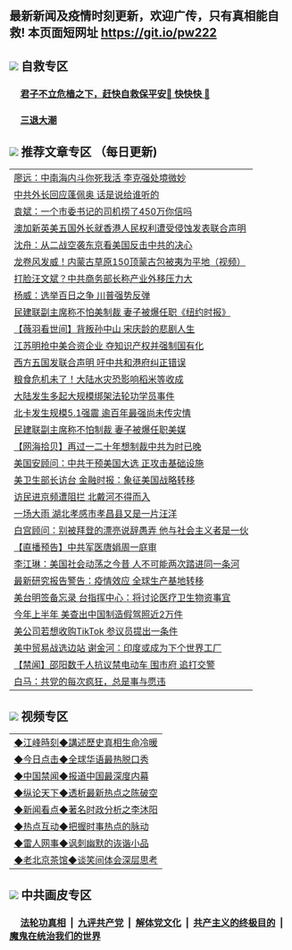 ## 最新新闻及疫情时刻更新，欢迎广传，只有真相能自救! 本页面短网址 https://git.io/pw222



## <img src="https://img.icons8.com/cute-clipart/2x/circled-right.png">  自救专区

 ### &nbsp;&nbsp;&nbsp;&nbsp; [君子不立危樯之下，赶快自救保平安🍎 快快快 📩](https://github.com/pwgy/td/blob/master/README.md)
 
 ### &nbsp;&nbsp;&nbsp;&nbsp; [三退大潮](https://is.gd/fCPoKo) 
 
## <img src="https://img.icons8.com/cute-clipart/2x/circled-right.png"> 推荐文章专区 （每日更新)

<Table>
<tr><td colspan="2" align="left"><a href="https://ebflierk.xhuyd.press/?name=c1209636&key=encdeuyadochlaxz&from=pw2">廖远：中南海内斗你死我活 李克强处境微妙</a></td></tr>
<tr><td colspan="2" align="left"><a href="https://ebflierk.xhuyd.press/?name=c1209651&key=encdeuyadochlaxz&from=pw2">中共外长回应蓬佩奥 话是说给谁听的</a></td></tr>
<tr><td colspan="2" align="left"><a href="https://ebflierk.xhuyd.press/?name=c1209664&key=encdeuyadochlaxz&from=pw2">袁斌：一个市委书记的司机捞了450万你信吗</a></td></tr>
<tr><td colspan="2" align="left"><a href="https://ebflierk.xhuyd.press/?name=c1209668&key=encdeuyadochlaxz&from=pw2">澳加新英美五国外长就香港人民权利遭受侵蚀发表联合声明</a></td></tr>
<tr><td colspan="2" align="left"><a href="https://ebflierk.xhuyd.press/?name=c1209657&key=encdeuyadochlaxz&from=pw2">沈舟：从二战空袭东京看美国反击中共的决心</a></td></tr>
<tr><td colspan="2" align="left"><a href="https://ebflierk.xhuyd.press/?name=c1209663&key=encdeuyadochlaxz&from=pw2">龙卷风发威！内蒙古草原150顶蒙古包被夷为平地（视频）</a></td></tr>
<tr><td colspan="2" align="left"><a href="https://ebflierk.xhuyd.press/?name=c1209654&key=encdeuyadochlaxz&from=pw2">打脸汪文斌？中共商务部长称产业外移压力大</a></td></tr>
<tr><td colspan="2" align="left"><a href="https://ebflierk.xhuyd.press/?name=c1209658&key=encdeuyadochlaxz&from=pw2">杨威：选举百日之争 川普强势反弹</a></td></tr>
<tr><td colspan="2" align="left"><a href="https://ebflierk.xhuyd.press/?name=c1209679&key=encdeuyadochlaxz&from=pw2">民建联副主席称不怕美制裁 妻子被爆任职《纽约时报》</a></td></tr>
<tr><td colspan="2" align="left"><a href="https://ebflierk.xhuyd.press/?name=c1209669&key=encdeuyadochlaxz&from=pw2">【薇羽看世间】背叛孙中山 宋庆龄的悲剧人生</a></td></tr>
<tr><td colspan="2" align="left"><a href="https://ebflierk.xhuyd.press/?name=c1209639&key=encdeuyadochlaxz&from=pw2">江苏明抢中美合资企业 夺知识产权并强制国有化</a></td></tr>
<tr><td colspan="2" align="left"><a href="https://ebflierk.xhuyd.press/?name=c1209646&key=encdeuyadochlaxz&from=pw2">西方五国发联合声明 吁中共和港府纠正错误</a></td></tr>
<tr><td colspan="2" align="left"><a href="https://ebflierk.xhuyd.press/?name=c1209675&key=encdeuyadochlaxz&from=pw2">粮食危机未了！大陆水灾恐影响稻米等收成</a></td></tr>
<tr><td colspan="2" align="left"><a href="https://ebflierk.xhuyd.press/?name=c1209645&key=encdeuyadochlaxz&from=pw2">大陆发生多起大规模绑架法轮功学员事件</a></td></tr>
<tr><td colspan="2" align="left"><a href="https://ebflierk.xhuyd.press/?name=c1209656&key=encdeuyadochlaxz&from=pw2">北卡发生规模5.1强震 逾百年最强尚未传灾情</a></td></tr>
<tr><td colspan="2" align="left"><a href="https://ebflierk.xhuyd.press/?name=c1209644&key=encdeuyadochlaxz&from=pw2">民建联副主席称不怕制裁 妻子被爆任职美媒</a></td></tr>
<tr><td colspan="2" align="left"><a href="https://ebflierk.xhuyd.press/?name=c1209674&key=encdeuyadochlaxz&from=pw2">【网海拾贝】再过一二十年想制裁中共为时已晚</a></td></tr>
<tr><td colspan="2" align="left"><a href="https://ebflierk.xhuyd.press/?name=c1209678&key=encdeuyadochlaxz&from=pw2">美国安顾问：中共干预美国大选 正攻击基础设施</a></td></tr>
<tr><td colspan="2" align="left"><a href="https://ebflierk.xhuyd.press/?name=c1209650&key=encdeuyadochlaxz&from=pw2">美卫生部长访台 金融时报：象征美国战略转移</a></td></tr>
<tr><td colspan="2" align="left"><a href="https://ebflierk.xhuyd.press/?name=c1209640&key=encdeuyadochlaxz&from=pw2">访民进京频遭阻拦 北戴河不得而入</a></td></tr>
<tr><td colspan="2" align="left"><a href="https://ebflierk.xhuyd.press/?name=c1209649&key=encdeuyadochlaxz&from=pw2">一场大雨 湖北孝感市孝昌县又是一片汪洋</a></td></tr>
<tr><td colspan="2" align="left"><a href="https://ebflierk.xhuyd.press/?name=c1209676&key=encdeuyadochlaxz&from=pw2">白宫顾问：别被拜登的漂亮说辞愚弄 他与社会主义者是一伙</a></td></tr>
<tr><td colspan="2" align="left"><a href="https://ebflierk.xhuyd.press/?name=c1209670&key=encdeuyadochlaxz&from=pw2">【直播预告】中共军医唐娟周一庭审</a></td></tr>
<tr><td colspan="2" align="left"><a href="https://ebflierk.xhuyd.press/?name=c1209641&key=encdeuyadochlaxz&from=pw2">李江琳：美国社会动荡之今昔 人不可能两次踏进同一条河</a></td></tr>
<tr><td colspan="2" align="left"><a href="https://ebflierk.xhuyd.press/?name=c1209665&key=encdeuyadochlaxz&from=pw2">最新研究报告警告：疫情效应 全球生产基地转移</a></td></tr>
<tr><td colspan="2" align="left"><a href="https://ebflierk.xhuyd.press/?name=c1209655&key=encdeuyadochlaxz&from=pw2">美台明签备忘录 台指挥中心：将讨论医疗卫生物资事宜</a></td></tr>
<tr><td colspan="2" align="left"><a href="https://ebflierk.xhuyd.press/?name=c1209677&key=encdeuyadochlaxz&from=pw2">今年上半年 美查出中国制造假驾照近2万件</a></td></tr>
<tr><td colspan="2" align="left"><a href="https://ebflierk.xhuyd.press/?name=c1209662&key=encdeuyadochlaxz&from=pw2">美公司若想收购TikTok 参议员提出一条件</a></td></tr>
<tr><td colspan="2" align="left"><a href="https://ebflierk.xhuyd.press/?name=c1209648&key=encdeuyadochlaxz&from=pw2">美中贸易战选边站 谢金河：印度或成为下个世界工厂</a></td></tr>
<tr><td colspan="2" align="left"><a href="https://ebflierk.xhuyd.press/?name=c1209694&key=encdeuyadochlaxz&from=pw2">【禁闻】邵阳数千人抗议禁电动车 围市府 追打交警</a></td></tr>
<tr><td colspan="2" align="left"><a href="https://ebflierk.xhuyd.press/?name=c1209695&key=encdeuyadochlaxz&from=pw2">白马：共党的每次疯狂，总是事与愿违</a></td></tr>

</Table>

## <img src="https://img.icons8.com/cute-clipart/2x/circled-right.png"> 视频专区
 
 <Table>
   <tr>
   <td colspan="2" align=left> 
<a href="https://kmyaoayewvhx.xhyte.press/oo.aspx?name=c922850&key=wybpblbewupvzpbn&from=pw2&tag=9877">◆江峰時刻◆講述歷史真相生命冷暖</a><br/>
    </td>
  </tr>
   <tr>
   <td colspan="2" align=left> 
<a href="https://kmyaoayewvhx.xhyte.press/oo.aspx?name=c816850&key=wybpblbewupvzpbn&from=pw2&tag=9877">◆今日点击◆全球华语最热脱口秀</a><br/>
    </td>
  </tr>
  <tr>
  <td colspan="2" align=left>
<a href="https://kmyaoayewvhx.xhyte.press/oo.aspx?name=c816860&key=wybpblbewupvzpbn&from=pw2&tag=99733110">◆中国禁闻◆报道中国最深度内幕</a><br/>
   </tr>
  <tr>
     <td colspan="2" align=left>
<a href="https://kmyaoayewvhx.xhyte.press/oo.aspx?name=c816855&key=wybpblbewupvzpbn&from=pw2&tag=997110">◆纵论天下◆透析最新热点之陈破空</a><br/>
   </tr>
   <tr>
      <td colspan="2" align=left>
<a href="https://kmyaoayewv4hx.xhyte.press/oo.aspx?name=c838308&key=wybpblbewupvzpbn&from=pw2&tag=9973110">◆新闻看点◆著名时政分析之李沐阳</a><br/>
   </tr>
   <tr>
     <td colspan="2" align=left>
<a href="https://kmy4aoayewvhx.xhyte.press/oo.aspx?name=c816852&key=wybpblbewupvzpbn&from=pw2&tag=9733110">◆热点互动◆把握时事热点的脉动</a><br/>
   </tr>
   <tr>
      <td colspan="2" align=left>
<a href="https://kmyaoaye4wvhx.xhyte.press/oo.aspx?name=c816694&key=wybpblbewupvzpbn&from=pw2&tag=93310">◆雷人网事◆讽刺幽默的诙谐小品</a><br/>
   </tr>
   <tr>
    <td colspan="2" align=left>
<a href="https://kmyao4ayewvhx.xhyte.press/oo.aspx?name=c816650&key=wybpblbewupvzpbn&from=pw2&tag=9973110">◆老北京茶馆◆谈笑间体会深层思考</a><br/>
   </tr>
</Table>
 
## <img src="https://img.icons8.com/cute-clipart/2x/circled-right.png"> 中共画皮专区


 ### &nbsp;&nbsp;&nbsp;&nbsp; [法轮功真相](https://github.com/begood0513/basic/blob/master/README.md) &nbsp;|&nbsp; [九评共产党](https://github.com/begood0513/9ping.md/blob/master/README.md) &nbsp;|&nbsp; [解体党文化](https://github.com/begood0513/jtdwh.md/blob/master/README.md)   &nbsp;|&nbsp; [共产主义的终极目的](https://github.com/begood0513/gczydzjmd.md/blob/master/README.md) &nbsp;|&nbsp; [魔鬼在统治我们的世界](https://github.com/begood0513/gczydzjmd.md/blob/master/README.md) 

